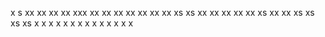 x
s
xx
xx
xx
xx
xxx
xx
xx
xx
xx
xx
xx
xx
xs
xs
xx
xx
xx
xx
xx
xs
xx
xx
xs
xs
xs
xs
x
x
x
x
x
x
x
x
x
x
x
x
x
x
